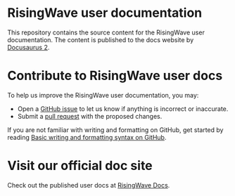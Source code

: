 # RisingWave user documentation

This repository contains the source content for the RisingWave user documentation. The content is published to the docs website by [Docusaurus 2](https://docusaurus.io/).

# Contribute to RisingWave user docs

To help us improve the RisingWave user documentation, you may:

* Open a [GitHub issue](https://github.com/singularity-data/risingwave-docs/issues) to let us know if anything is incorrect or inaccurate.
* Submit a [pull request](https://github.com/singularity-data/risingwave-docs/pulls) with the proposed changes.

If you are not familiar with writing and formatting on GitHub, get started by reading [Basic writing and formatting syntax on GitHub](https://docs.github.com/en/get-started/writing-on-github/getting-started-with-writing-and-formatting-on-github/basic-writing-and-formatting-syntax).

# Visit our official doc site

Check out the published user docs at [RisingWave Docs](https://singularity-data.com/risingwave-docs/).
